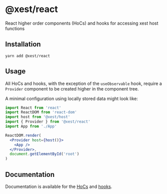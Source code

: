 # @xest/react

React higher order components (HoCs) and hooks for accessing xest host functions

## Installation

```shell
yarn add @xest/react
```

## Usage

All HoCs and hooks, with the exception of the `useObservable` hook, require a `Provider` component to be created higher
in the component tree.

A minimal configuration using locally stored data might look like:

```jsx
import React from 'react'
import ReactDOM from 'react-dom'
import host from '@xest/host'
import { Provider } from '@xest/react'
import App from './App'

ReactDOM.render(
  <Provider host={host()}>
    <App />
  </Provider>,
  document.getElementById('root')
)
```

## Documentation

Documentation is available for the [HoCs](https://gitlab.com/danderson00/xest.react/blob/master/docs/hocs.md) and 
[hooks](https://gitlab.com/danderson00/xest.react/blob/master/docs/hooks.md).